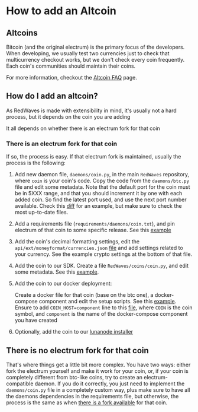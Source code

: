 # How to add an Altcoin

## Altcoins

Bitcoin \(and the original electrum\) is the primary focus of the developers. When developing, we usually test two currencies just to check that multicurrency checkout works, but we don't check every coin frequently. Each coin's communities should maintain their coins.

For more information, checkout the [Altcoin FAQ](../support-and-community/faq/altcoin-faq.md) page.

## How do I add an altcoin?

As RedWaves is made with extensibility in mind, it's usually not a hard process, but it depends on the coin you are adding

It all depends on whether there is an electrum fork for that coin

### There is an electrum fork for that coin

If so, the process is easy. If that electrum fork is maintained, usually the process is the following:

1. Add new daemon file, `daemons/coin.py`, in the main `RedWaves` repository, where `coin` is your coin's code. Copy the code from the `daemons/btc.py` file and edit some metadata. Note that the default port for the coin must be in 5XXX range, and that you should increment it by one with each added coin. So find the latest port used, and use the next port number available. Check this [diff](https://github.com/RedWaves/RedWaves/commit/2a13147bc959634b956a42faed9369e953507703#diff-2f08b8651c7e34c35c8ee95b21766ea34b7f48004931d1a4c49fee4e673ea4ad) for an example, but make sure to check the most up-to-date files.
2. Add a requirements file \(`requirements/daemons/coin.txt`\), and pin electrum of that coin to some specific release. See this [example](https://github.com/RedWaves/RedWaves/commit/2a13147bc959634b956a42faed9369e953507703#diff-0ecc9f34c35e656d4f79678b2e479437f7fefe2221dd0a769839d83be9423413)
3. Add the coin's decimal formatting settings, edit the `api/ext/moneyformat/currencies.json` [file](https://github.com/RedWaves/RedWaves/blob/master/api/ext/moneyformat/currencies.json) and add settings related to your currency. See the example crypto settings at the bottom of that file.
4. Add the coin to our SDK. Create a file `RedWaves/coins/coin.py`, and edit some metadata. See this [example](https://github.com/RedWaves/RedWaves-sdk/commit/f32acdca5ad6e3dc3cf5ae830fe12d91509702f1).
5. Add the coin to our docker deployment:

   Create a docker file for that coin \(base on the btc one\), a docker-compose component and edit the setup scripts. See this [example](https://github.com/RedWaves/RedWaves-docker/commit/34e70b5a265ac23182d19cb95b457815937724b9). Ensure to add `COIN_HOST=component` line to this [file](https://github.com/RedWaves/RedWaves-docker/blob/master/dev-setup.sh), where `COIN` is the coin symbol, and `component` is the name of the docker-compose component you have created

6. Optionally, add the coin to our [lunanode installer](https://github.com/RedWaves/launchbitcart)

## There is no electrum fork for that coin

That's where things get a little bit more complex. You have two ways: either fork the electrum yourself and make it work for your coin, or, if your coin is completely different from btc-like coins, try to create an electrum-compatible daemon. If you do it correctly, you just need to implement the `daemons/coin.py` file in a completely custom way, plus make sure to have all the daemons dependencies in the requirements file, but otherwise, the process is the same as when [there is a fork available](how-to-add-an-altcoin.md#there-is-an-electrum-fork-for-that-coin) for that coin.

